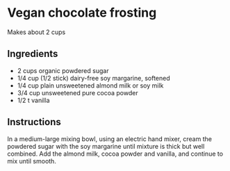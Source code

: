 # Vegan chocolate frosting

Makes about 2 cups

## Ingredients 

* 2 cups organic powdered sugar
* 1/4 cup (1/2 stick) dairy-free soy margarine, softened
* 1/4 cup plain unsweetened almond milk or soy milk
* 3/4 cup unsweetened pure cocoa powder
* 1/2 t vanilla

## Instructions
In a medium-large mixing bowl, using an electric hand mixer, cream the powdered sugar with the soy margarine until mixture is thick but well combined. Add the almond milk, cocoa powder and vanilla, and continue to mix until smooth.